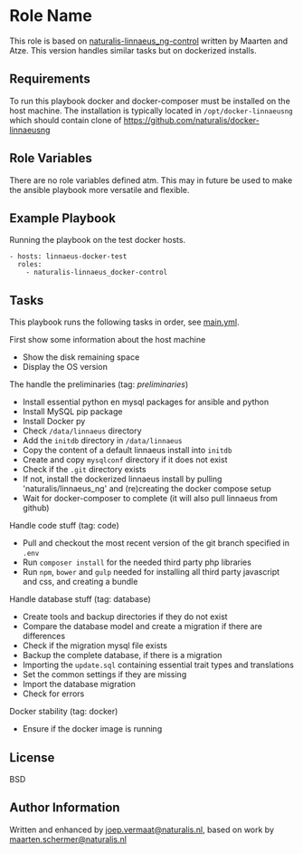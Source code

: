 Role Name
=========

This role is based on [naturalis-linnaeus_ng-control](https://github.com/naturalis/linnaeus_ng_control/tree/master/linnaeus.ansible/roles/naturalis-linnaeus_ng-control) written by Maarten and Atze. This version handles similar tasks but on dockerized installs.

Requirements
------------

To run this playbook docker and docker-composer must be installed on the host machine. The 
installation is typically located in `/opt/docker-linnaeusng` which should contain clone of
https://github.com/naturalis/docker-linnaeusng


Role Variables
--------------

There are no role variables defined atm. This may in future be used to make the ansible playbook more 
versatile and flexible.


Example Playbook
----------------

Running the playbook on the test docker hosts.

    - hosts: linnaeus-docker-test
      roles:
        - naturalis-linnaeus_docker-control

Tasks
-----

This playbook runs the following tasks in order, see [main.yml](https://github.com/naturalis/linnaeus_ng_control/blob/master/linnaeus.ansible/roles/naturalis-linnaeus_docker-control/tasks/main.yml).


First show some information about the host machine

* Show the disk remaining space
* Display the OS version

The handle the preliminaries (tag: _preliminaries_)

* Install essential python en mysql packages for ansible and python
* Install MySQL pip package
* Install Docker py
* Check `/data/linnaeus` directory
* Add the `initdb` directory in `/data/linnaeus`
* Copy the content of a default linnaeus install into `initdb`
* Create and copy `mysqlconf` directory if it does not exist
* Check if the `.git` directory exists
* If not, install the dockerized linnaeus install by pulling 'naturalis/linnaeus_ng' and (re)creating the docker compose setup
* Wait for docker-composer to complete (it will also pull linnaeus from github)

Handle code stuff (tag: code)

* Pull and checkout the most recent version of the git branch specified in `.env`
* Run `composer install` for the needed third party php libraries
* Run `npm`, `bower` and `gulp` needed for installing all third party javascript and css, and creating a bundle

Handle database stuff (tag: database)

* Create tools and backup directories if they do not exist
* Compare the database model and create a migration if there are differences
* Check if the migration mysql file exists
* Backup the complete database, if there is a migration
* Importing the `update.sql` containing essential trait types and translations
* Set the common settings if they are missing
* Import the database migration
* Check for errors

Docker stability (tag: docker)

* Ensure if the docker image is running



License
-------

BSD

Author Information
------------------

Written and enhanced by joep.vermaat@naturalis.nl, based on work by maarten.schermer@naturalis.nl
